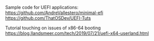 Sample code for UEFI applications:
	https://github.com/AndreVallestero/minimal-efi
	https://github.com/ThatOSDev/UEFI-Tuts

Tutorial touching on issues of x86-64 booting
	https://blog.llandsmeer.com/tech/2019/07/21/uefi-x64-userland.html
